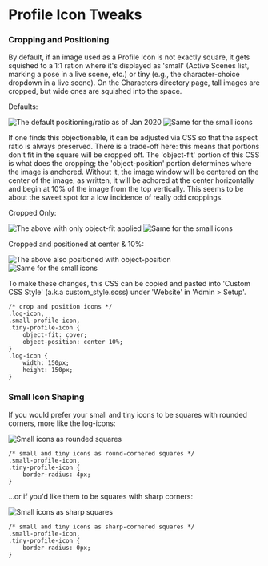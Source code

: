 # Profile Icon Tweaks

### Cropping and Positioning

By default, if an image used as a Profile Icon is not exactly square, it gets squished to a 1:1 ration where it's displayed as 'small' (Active Scenes list, marking a pose in a live scene, etc.) or tiny (e.g., the character-choice dropdown in a live scene). On the Characters directory page, tall images are cropped, but wide ones are squished into the space.

Defaults:

![The default positioning/ratio as of Jan 2020](https://github.com/SerendipityJones/ares-extras/blob/master/snippets/profile-icon-tweaks/log-icon-default.jpg?raw=true)
![Same for the small icons](https://github.com/SerendipityJones/ares-extras/blob/master/snippets/profile-icon-tweaks/small-icon-default.jpg?raw=true)

If one finds this objectionable, it can be adjusted via CSS so that the aspect ratio is always preserved. There is a trade-off here: this means that portions don't fit in the square will be cropped off. The 'object-fit' portion of this CSS is what does the cropping; the 'object-position' portion determines where the image is anchored. Without it, the image window will be centered on the center of the image; as written, it will be achored at the center horizontally and begin at 10% of the image from the top vertically. This seems to be about the sweet spot for a low incidence of really odd croppings.

Cropped Only:

![The above with only object-fit applied](https://github.com/SerendipityJones/ares-extras/blob/master/snippets/profile-icon-tweaks/log-icon-cropped.jpg?raw=true)
![Same for the small icons](https://github.com/SerendipityJones/ares-extras/blob/master/snippets/profile-icon-tweaks/small-icon-cropped.jpg?raw=true)

Cropped and positioned at center & 10%:

![The above also positioned with object-position](https://github.com/SerendipityJones/ares-extras/blob/master/snippets/profile-icon-tweaks/log-icon-positioned.jpg?raw=true)
![Same for the small icons](https://github.com/SerendipityJones/ares-extras/blob/master/snippets/profile-icon-tweaks/small-icon-positioned.jpg?raw=true)


To make these changes, this CSS can be copied and pasted into 'Custom CSS Style' (a.k.a custom_style.scss) under 'Website' in 'Admin > Setup'.

    /* crop and position icons */
    .log-icon,
    .small-profile-icon,
    .tiny-profile-icon {
        object-fit: cover;
        object-position: center 10%;
    }
    .log-icon {
        width: 150px;
        height: 150px;
    }

### Small Icon Shaping

If you would prefer your small and tiny icons to be squares with rounded corners, more like the log-icons:

![Small icons as rounded squares](https://github.com/SerendipityJones/ares-extras/blob/master/snippets/profile-icon-tweaks/small-icon-rounded-square.jpg?raw=true)

    /* small and tiny icons as round-cornered squares */
    .small-profile-icon,
    .tiny-profile-icon {
        border-radius: 4px;
    }
    
...or if you'd like them to be squares with sharp corners:

![Small icons as sharp squares](https://github.com/SerendipityJones/ares-extras/blob/master/snippets/profile-icon-tweaks/small-icon-square.jpg?raw=true)

    /* small and tiny icons as sharp-cornered squares */
    .small-profile-icon,
    .tiny-profile-icon {
        border-radius: 0px;
    }
